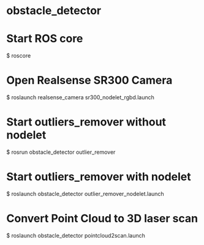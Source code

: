 # obstacle_detector

# Start ROS core
$ roscore

# Open Realsense SR300 Camera
$ roslaunch realsense_camera sr300_nodelet_rgbd.launch 

# Start outliers_remover without nodelet
$ rosrun obstacle_detector outlier_remover

# Start outliers_remover with nodelet 
$ roslaunch obstacle_detector outlier_remover_nodelet.launch 

# Convert Point Cloud to 3D laser scan
$ roslaunch obstacle_detector pointcloud2scan.launch 

